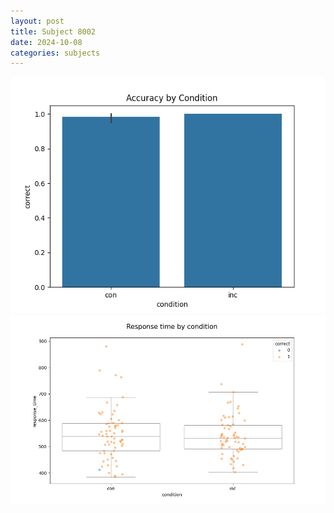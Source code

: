 ```yaml
---
layout: post
title: Subject 8002
date: 2024-10-08
categories: subjects
---
```


![](data/8002/run-7/8002_NF_acc.png)
![](data/8002/run-7/8002_NF_rt.png)
